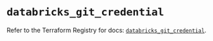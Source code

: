 # `databricks_git_credential`

Refer to the Terraform Registry for docs: [`databricks_git_credential`](https://registry.terraform.io/providers/databricks/databricks/1.59.0/docs/resources/git_credential).
